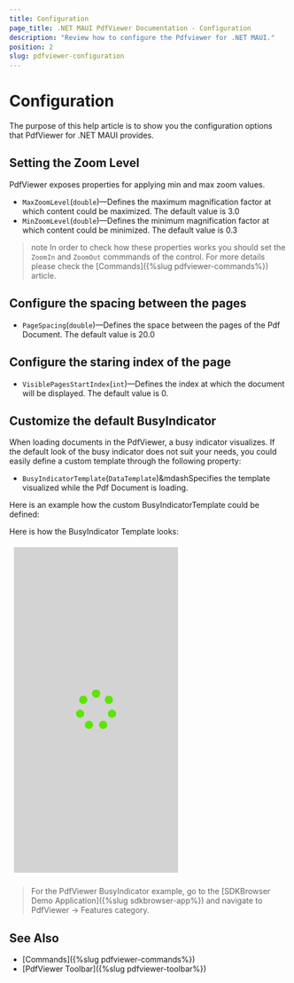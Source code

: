 ```yaml
---
title: Configuration
page_title: .NET MAUI PdfViewer Documentation - Configuration
description: "Review how to configure the Pdfviewer for .NET MAUI."
position: 2
slug: pdfviewer-configuration
---
```


# Configuration

The purpose of this help article is to show you the configuration options that PdfViewer for .NET MAUI provides.

## Setting the Zoom Level

PdfViewer exposes properties for applying min and max zoom values.

* `MaxZoomLevel`(`double`)&mdash;Defines the maximum magnification factor at which content could be maximized. The default value is 3.0
* `MinZoomLevel`(`double`)&mdash;Defines the minimum magnification factor at which content could be minimized. The default value is 0.3

>note In order to check how these properties works you should set the `ZoomIn` and `ZoomOut` commmands of the control. For more details please check the [Commands]({%slug pdfviewer-commands%}) article.

## Configure the spacing between the pages

* `PageSpacing`(`double`)&mdash;Defines the space between the pages of the Pdf Document. The default value is 20.0

## Configure the staring index of the page

* `VisiblePagesStartIndex`(`int`)&mdash;Defines the index at which the document will be displayed. The default value is 0.

## Customize the default BusyIndicator

When loading documents in the PdfViewer, a busy indicator visualizes. If the default look of the busy indicator does not suit your needs, you could easily define a custom template through the following property:

* `BusyIndicatorTemplate`(`DataTemplate`)&mdashSpecifies the template visualized while the Pdf Document is loading.

Here is an example how the custom BusyIndicatorTemplate could be defined:

<snippet id='pdfviewer-busy-indicator-template-xaml' />

Here is how the BusyIndicator Template looks:

![PdfViewer BusyIndicator Template](images/pdfviewer-busyindicator-template.png "PdfViewer BusyIndicator Template")

> For the PdfViewer BusyIndicator example, go to the [SDKBrowser Demo Application]({%slug sdkbrowser-app%}) and navigate to PdfViewer -> Features category.

## See Also

- [Commands]({%slug pdfviewer-commands%})
- [PdfViewer Toolbar]({%slug pdfviewer-toolbar%})

